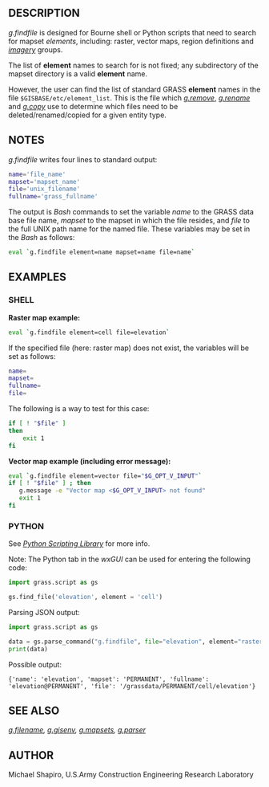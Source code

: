 ## DESCRIPTION

*g.findfile* is designed for Bourne shell or Python scripts that need to
search for mapset *elements*, including: raster, vector maps, region
definitions and *[imagery](i.group.md)* groups.

The list of **element** names to search for is not fixed; any
subdirectory of the mapset directory is a valid **element** name.

However, the user can find the list of standard GRASS **element** names
in the file `$GISBASE/etc/element_list`. This is the file which
*[g.remove](g.remove.md)*, *[g.rename](g.rename.md)* and
*[g.copy](g.copy.md)* use to determine which files need to be
deleted/renamed/copied for a given entity type.

## NOTES

*g.findfile* writes four lines to standard output:

```sh
name='file_name'
mapset='mapset_name'
file='unix_filename'
fullname='grass_fullname'
```

The output is *Bash* commands to set the variable *name* to the GRASS
data base file name, *mapset* to the mapset in which the file resides,
and *file* to the full UNIX path name for the named file. These
variables may be set in the *Bash* as follows:

```sh
eval `g.findfile element=name mapset=name file=name`
```

## EXAMPLES

### SHELL

**Raster map example:**

```sh
eval `g.findfile element=cell file=elevation`
```

If the specified file (here: raster map) does not exist, the variables
will be set as follows:

```sh
name=
mapset=
fullname=
file=
```

The following is a way to test for this case:

```sh
if [ ! "$file" ]
then
    exit 1
fi
```

**Vector map example (including error message):**

```sh
eval `g.findfile element=vector file="$G_OPT_V_INPUT"`
if [ ! "$file" ] ; then
   g.message -e "Vector map <$G_OPT_V_INPUT> not found"
   exit 1
fi
```

### PYTHON

See *[Python Scripting
Library](https://grass.osgeo.org/grass-devel/manuals/libpython/)* for
more info.

Note: The Python tab in the *wxGUI* can be used for entering the
following code:

```python
import grass.script as gs

gs.find_file('elevation', element = 'cell')
```

Parsing JSON output:

```python
import grass.script as gs

data = gs.parse_command("g.findfile", file="elevation", element="raster", format="json")
print(data)
```

Possible output:

```text
{'name': 'elevation', 'mapset': 'PERMANENT', 'fullname': 'elevation@PERMANENT', 'file': '/grassdata/PERMANENT/cell/elevation'}
```

## SEE ALSO

*[g.filename](g.filename.md), [g.gisenv](g.gisenv.md),
[g.mapsets](g.mapsets.md), [g.parser](g.parser.md)*

## AUTHOR

Michael Shapiro, U.S.Army Construction Engineering Research Laboratory
